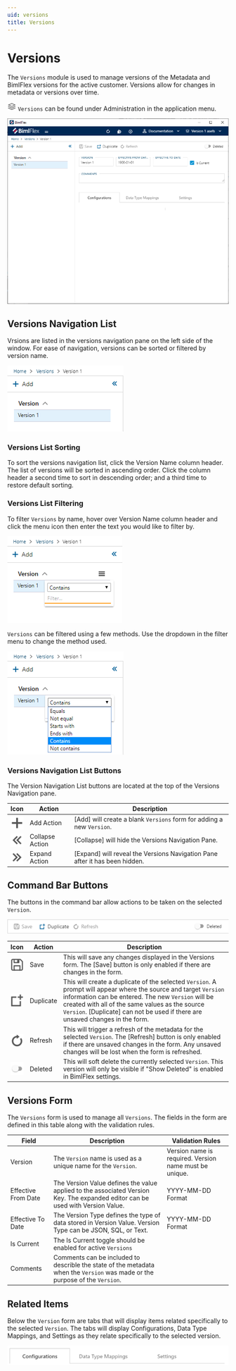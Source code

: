 ```yaml
---
uid: versions
title: Versions
---
```

# Versions

The `Versions` module is used to manage versions of the Metadata and BimlFlex versions for the active customer. Versions allow for changes in metadata or versions over time.

<img style="height:20px;" src="images/svg-icons/versions.svg" /> `Versions` can be found under Administration in the application menu.

![BimlFlex App - Versions](images/bimlflex-app-versions.64566.png "BimlFlex App - Versions")

## Versions Navigation List

Vrsions are listed in the versions navigation pane on the left side of the window. For ease of navigation, versions can be sorted or filtered by version name.

![Versions - Navigation](images/bimlflex-app-versions-navigation.64566.png "Versions - Navigation")

### Versions List Sorting

To sort the versions navigation list, click the Version Name column header. The list of versions will be sorted in ascending order. Click the column header a second time to sort in descending order; and a third time to restore default sorting.

### Versions List Filtering

To filter `Versions` by name, hover over Version Name column header and click the menu icon then enter the text you would like to filter by.

![Versions - Navigation Filter](images/bimlflex-app-versions-navigation-filter.64566.png "Versions - Filter")

`Versions` can be filtered using a few methods. Use the dropdown in the filter menu to change the method used.

![Versions - Navigation Filter Methods](images/bimlflex-app-versions-navigation-filter-options.64566.png "Versions - Filter Methods")

### Versions Navigation List Buttons

The Version Navigation List buttons are located at the top of the Versions Navigation pane.

|Icon|Action|Description|
|-|-|-|
|<div style="width:30px;height:30px;background:white"><img src="images/svg-icons/add.svg" /></div>|Add Action|[Add] will create a blank `Versions` form for adding a new `Version`. |
|<div style="width:30px;height:30px;background:white"><img src="images/svg-icons/expanded.svg" /></div>|Collapse Action|[Collapse] will hide the Versions Navigation Pane.|
|<div style="width:30px;height:30px;background:white"><img src="images/svg-icons/collapsed.svg" /></div>|Expand Action|[Expand] will reveal the Versions Navigation Pane after it has been hidden.|

## Command Bar Buttons

The buttons in the command bar allow actions to be taken on the selected `Version`.

![BimlFlex App - Versions - Command Bar](images/bimlflex-app-versions-command-bar.64566.png "BimlFlex App - Versions - Command Bar")

|Icon|Action|Description|
|-|-|-|
|<div style="width:30px;height:30px;background:white"><img src="images/svg-icons/save.svg" /></div>|Save|This will save any changes displayed in the Versions form.  The [Save] button is only enabled if there are changes in the form.|
|<div style="width:30px;height:30px;background:white"><img src="images/svg-icons/duplicate-objects.svg" /></div>|Duplicate|This will create a duplicate of the selected `Version`.  A prompt will appear where the source and target `Version` information can be entered. The new `Version` will be created with all of the same values as the source `Version`. [Duplicate] can not be used if there are unsaved changes in the form.|
|<div style="width:30px;height:30px;background:white"><img src="images/svg-icons/refresh.svg" /></div>|Refresh|This will trigger a refresh of the metadata for the selected `Version`. The [Refresh] button is only enabled if there are unsaved changes in the form. Any unsaved changes will be lost when the form is refreshed. |
|<div style="width:30px;height:30px;background:white"><img src="images/bimlflex-app-action-switch.png" /></div>|Deleted|This will soft delete the currently selected `Version`. This version will only be visible if "Show Deleted" is enabled in BimlFlex settings.|

## Versions Form

The `Versions` form is used to manage all `Versions`. The fields in the form are defined in this table along with the validation rules.

|Field|Description|Validation Rules|
|-|-|-|
|Version|The `Version` name is used as a unique name for the `Version`.|Version name is required. Version name must be unique.|
| Effective From Date |The Version Value defines the value applied to the associated Version Key. The expanded editor can be used with Version Value. |YYYY-MM-DD Format|
|Effective To Date|The Version Type defines the type of data stored in Version Value. Version Type can be JSON, SQL, or Text.| YYYY-MM-DD Format|
|Is Current| The Is Current toggle should be enabled for active `Versions`||
|Comments|Comments can be included to describle the state of the metadata when the `Version` was made or the purpose of the `Version`.||

## Related Items

Below the `Version` form are tabs that will display items related specifically to the selected `Version`. The tabs will display Configurations, Data Type Mappings, and Settings as they relate specifically to the selected version.

![BimlFlex App - Versions - Related Items](images/bimlflex-app-versions-related-items.64566.png "BimlFlex App - Versions - Related Items")

[//]: # (TODO: Include a better description of what the related item tabs do.)